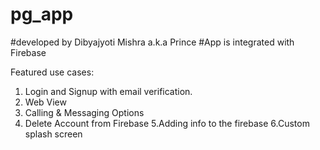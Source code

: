# pg_app
#developed by Dibyajyoti Mishra a.k.a Prince
#App is integrated with Firebase


Featured use cases:

1. Login and Signup with email verification.
2. Web View 
3. Calling & Messaging Options
4. Delete Account from Firebase 
5.Adding info to the firebase
6.Custom splash screen
